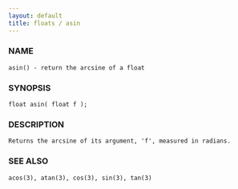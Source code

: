 ```yaml
---
layout: default
title: floats / asin
---
```


### NAME

    asin() - return the arcsine of a float

### SYNOPSIS

    float asin( float f );

### DESCRIPTION

    Returns the arcsine of its argument, 'f', measured in radians.

### SEE ALSO

    acos(3), atan(3), cos(3), sin(3), tan(3)

